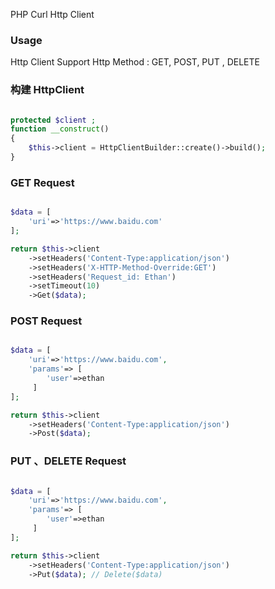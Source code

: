 PHP Curl Http Client

### Usage

Http Client Support Http Method : GET, POST, PUT , DELETE

### 构建 HttpClient

```php

protected $client ;
function __construct()
{
    $this->client = HttpClientBuilder::create()->build();
}

```

### GET Request

```php

$data = [
    'uri'=>'https://www.baidu.com'
];

return $this->client
    ->setHeaders('Content-Type:application/json')
    ->setHeaders('X-HTTP-Method-Override:GET')
    ->setHeaders('Request_id: Ethan')
    ->setTimeout(10)
    ->Get($data);

```

### POST Request

```php

$data = [
    'uri'=>'https://www.baidu.com',
    'params'=> [
        'user'=>ethan
     ]
];

return $this->client
    ->setHeaders('Content-Type:application/json')
    ->Post($data);

```

### PUT 、DELETE Request

```php

$data = [
    'uri'=>'https://www.baidu.com',
    'params'=> [
        'user'=>ethan
     ]
];

return $this->client
    ->setHeaders('Content-Type:application/json')
    ->Put($data); // Delete($data)

```
